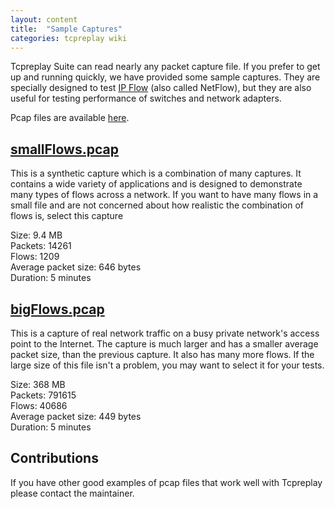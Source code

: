 ```yaml
---
layout: content
title:  "Sample Captures"
categories: tcpreplay wiki
---
```


Tcpreplay Suite can read nearly any packet capture file. If you prefer to get up and
running quickly, we have provided some sample captures. They are specially
designed to test [IP Flow][flow] (also called NetFlow), but they are also useful for
testing performance of switches and network adapters.

Pcap files are available [here][pcaps].

## [smallFlows.pcap][small]
This is a synthetic capture which is a combination of many captures. It contains a wide
variety of applications and is designed to demonstrate many types of flows across a network.
If you want to have many flows in a small file and are not concerned about how realistic
the combination of flows is, select this capture

Size:			9.4 MB   
Packets:		14261   
Flows:			1209   
Average packet size:	646 bytes   
Duration:		5 minutes   


## [bigFlows.pcap][big]
This is a capture of real network traffic on a busy private network's access point to the Internet.
The capture is much larger and has a smaller average packet size, than the previous capture.
It also has many more flows. If the large size
of this file isn't a problem, you may want to select it for your tests.   


Size:			368 MB   
Packets:		791615    
Flows:			40686  
Average packet size:	449 bytes   
Duration:		5 minutes   


## Contributions
If you have other good examples of pcap files that work well with Tcpreplay please contact the
maintainer.

[flow]:     http://en.wikipedia.org/wiki/Traffic_flow_%28computer_networking%29
[pcaps]:    https://googledrive.com/host/0Bwy1iN_ElthJb3RMb0tGSFY0V28/
[small]:    https://drive.google.com/file/d/0Bwy1iN_ElthJOFdzdXg5NkpMWVU
[big]:      https://drive.google.com/file/d/0Bwy1iN_ElthJcnhnd2l0RUJlY2c
